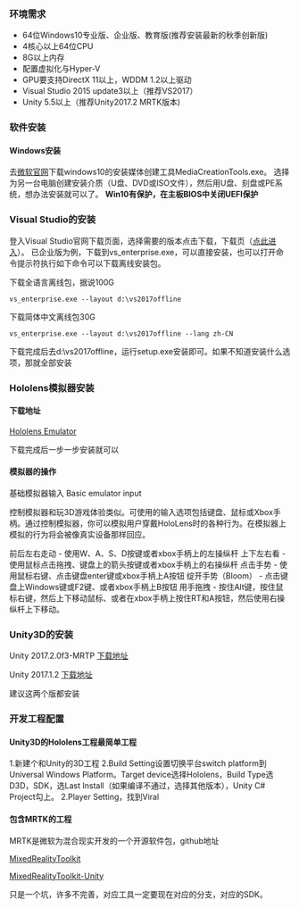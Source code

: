 ### 环境需求
+ 64位Windows10专业版、企业版、教育版(推荐安装最新的秋季创新版)
+ 4核心以上64位CPU
+ 8G以上内存
+ 配置虚拟化与Hyper-V
+ GPU要支持DirectX 11以上，WDDM 1.2以上驱动
+ Visual Studio 2015 update3以上（推荐VS2017）
+ Unity 5.5以上（推荐Unity2017.2 MRTK版本)
### 软件安装
#### Windows安装
去[微软官网](https://www.microsoft.com/zh-cn/software-download/windows10)下载windows10的安装媒体创建工具MediaCreationTools.exe。
选择为另一台电脑创建安装介质（U盘、DVD或ISO文件），然后用U盘、刻盘或PE系统，想办法安装就可以了。
**Win10有保护，在主板BIOS中关闭UEFI保护**

### Visual Studio的安装

登入Visual Studio官网下载页面，选择需要的版本点击下载，下载页（[点此进入](https://www.visualstudio.com/zh-hans/downloads/)）。
已企业版为例，下载到vs_enterprise.exe，可以直接安装，也可以打开命令提示符执行如下命令可以下载离线安装包。

下载全语言离线包，据说100G
```
vs_enterprise.exe --layout d:\vs2017offline
```
下载简体中文离线包30G
```
vs_enterprise.exe --layout d:\vs2017offline --lang zh-CN
```
下载完成后去d:\vs2017offline，运行setup.exe安装即可。如果不知道安装什么选项，那就全部安装


### Hololens模拟器安装
#### 下载地址
 [Hololens Emulator](https://go.microsoft.com/fwlink/?linkid=852626)
 
 下载完成后一步一步安装就可以
#### 模拟器的操作
基础模拟器输入 Basic emulator input

控制模拟器和玩3D游戏体验类似。可使用的输入选项包括键盘、鼠标或Xbox手柄。通过控制模拟器，你可以模拟用户穿戴HoloLens时的各种行为。在模拟器上模拟的行为将会被像真实设备那样回应。

前后左右走动 - 使用W、A、S、D按键或者xbox手柄上的左操纵杆
上下左右看 - 使用鼠标点击拖拽、键盘上的箭头按键或者xbox手柄上的右操纵杆
点击手势 - 使用鼠标右键、点击键盘enter键或xbox手柄上A按钮
绽开手势（Bloom） - 点击键盘上Windows键或F2键、或者xbox手柄上B按钮
用手拖拽 - 按住Alt键，按住鼠标右键，然后上下移动鼠标、或者在xbox手柄上按住RT和A按钮，然后使用右操纵杆上下移动。

### Unity3D的安装

Unity 2017.2.0f3-MRTP
[下载地址](http://beta.unity3d.com/download/edcd66fb22ae/download.html)

Unity 2017.1.2
[下载地址](https://unity3d.com/cn/get-unity/download/archive)

建议这两个版都安装

### 开发工程配置

#### Unity3D的Hololens工程最简单工程
1.新建个和Unity的3D工程
2.Build Setting设置切换平台switch platform到Universal Windows Platform。Target device选择Hololens，Build Type选D3D，SDK，选Last Install（如果编译不通过，选择其他版本），Unity C# Project勾上。
2.Player Setting，找到Viral

#### 包含MRTK的工程
MRTK是微软为混合现实开发的一个开源软件包，github地址

[MixedRealityToolkit](https://github.com/Microsoft/MixedRealityToolkit)

[MixedRealityToolkit-Unity](https://github.com/Microsoft/MixedRealityToolkit-Unity)

只是一个坑，许多不完善，对应工具一定要现在对应的分支，对应的SDK。
